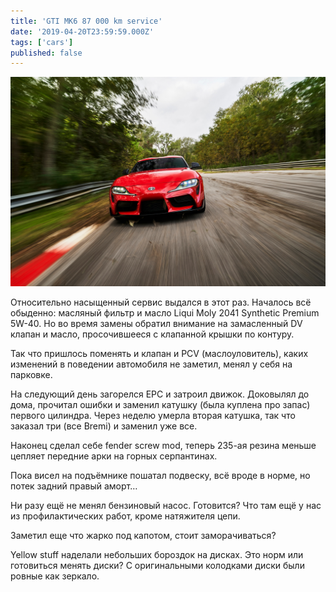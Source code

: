 ```yaml
---
title: 'GTI MK6 87 000 km service'
date: '2019-04-20T23:59:59.000Z'
tags: ['cars']
published: false
---
```


![Nice one](../../../assets/supra/1.jpg)

Относительно насыщенный сервис выдался в этот раз.
Началось всё обыденно: масляный фильтр и масло Liqui Moly 2041 Synthetic Premium 5W-40.
Но во время замены обратил внимание на замасленный DV клапан и масло, просочившееся с клапанной крышки по контуру.

Так что пришлось поменять и клапан и PCV (маслоуловитель), каких изменений в поведении автомобиля не заметил, менял у себя на парковке.

На следующий день загорелся EPC и затроил движок. Доковылял до дома, прочитал ошибки и заменил катушку (была куплена про запас) первого цилиндра. Через неделю умерла вторая катушка, так что заказал три (все Bremi) и заменил уже все.

Наконец сделал себе fender screw mod, теперь 235-ая резина меньше цепляет передние арки на горных серпантинах.

Пока висел на подъёмнике пошатал подвеску, всё вроде в норме, но потек задний правый аморт…

Ни разу ещё не менял бензиновый насос. Готовится? Что там ещё у нас из профилактических работ, кроме натяжителя цепи.

Заметил еще что жарко под капотом, стоит заморачиваться?

Yellow stuff наделали небольших бороздок на дисках. Это норм или готовиться менять диски? С оригинальными колодками диски были ровные как зеркало.
